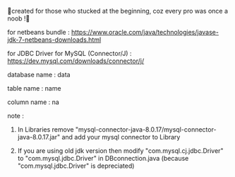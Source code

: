 🔰created for those who stucked at the beginning, coz every pro was once a noob !🔰

for netbeans bundle : https://www.oracle.com/java/technologies/javase-jdk-7-netbeans-downloads.html

for JDBC Driver for MySQL (Connector/J) : https://dev.mysql.com/downloads/connector/j/

database name : data

table name : name

column name : na

note : 

1. In Libraries remove "mysql-connector-java-8.0.17/mysql-connector-java-8.0.17.jar" and add your mysql connector to Library

2. If you are using old jdk version then modify "com.mysql.cj.jdbc.Driver" to "com.mysql.jdbc.Driver" in DBconnection.java (because "com.mysql.jdbc.Driver" is depreciated)
